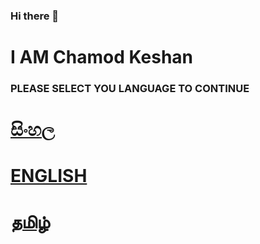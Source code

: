 ### Hi there 👋
# I AM Chamod Keshan 


### PLEASE SELECT YOU LANGUAGE TO CONTINUE



   
   # [සිංහල](https://github.com/ChamodKeshan/ChamodKeshan/language.menu/SI)
   
   
   
   # [ENGLISH](https://github.com/ChamodKeshan/ChamodKeshan/tree/master/Language.menu/EN)
   
   
   
   # [தமிழ்](https://github.com/ChamodKeshan/ChamodKeshan/tree/master/Language.menu/தமிழ்)

